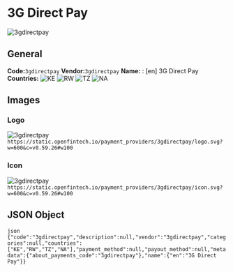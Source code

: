 # 3G Direct Pay 
![3gdirectpay](https://static.openfintech.io/payment_providers/3gdirectpay/logo.svg?w=600&c=v0.59.26#w100) 
## General 
**Code:**`3gdirectpay` 
**Vendor:**`3gdirectpay` 
**Name:** 
:	[en] 3G Direct Pay 
**Countries:** 
![KE](https://cdnjs.cloudflare.com/ajax/libs/flag-icon-css/3.3.0/flags/4x3/KE.svg#w24) 
![RW](https://cdnjs.cloudflare.com/ajax/libs/flag-icon-css/3.3.0/flags/4x3/RW.svg#w24) 
![TZ](https://cdnjs.cloudflare.com/ajax/libs/flag-icon-css/3.3.0/flags/4x3/TZ.svg#w24) 
![NA](https://cdnjs.cloudflare.com/ajax/libs/flag-icon-css/3.3.0/flags/4x3/NA.svg#w24) 
 
## Images 
### Logo 
![3gdirectpay](https://static.openfintech.io/payment_providers/3gdirectpay/logo.svg?w=600&c=v0.59.26#w100) 
``` https://static.openfintech.io/payment_providers/3gdirectpay/logo.svg?w=600&c=v0.59.26#w100 ``` 
### Icon 
![3gdirectpay](https://static.openfintech.io/payment_providers/3gdirectpay/icon.svg?w=600&c=v0.59.26#w100) 
``` https://static.openfintech.io/payment_providers/3gdirectpay/icon.svg?w=600&c=v0.59.26#w100 ``` 
## JSON Object 
```json {"code":"3gdirectpay","description":null,"vendor":"3gdirectpay","categories":null,"countries":["KE","RW","TZ","NA"],"payment_method":null,"payout_method":null,"metadata":{"about_payments_code":"3gdirectpay"},"name":{"en":"3G Direct Pay"}} ``` 
